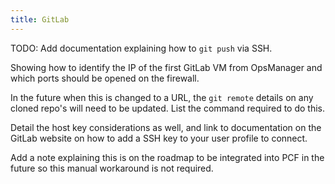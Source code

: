 ```yaml
---
title: GitLab
---
```


TODO: Add documentation explaining how to `git push` via SSH.

Showing how to identify the IP of the first GitLab VM from OpsManager and which ports should be opened on the firewall.

In the future when this is changed to a URL, the `git remote` details on any cloned repo's will need to be updated. List the command required to do this.

Detail the host key considerations as well, and link to documentation on the GitLab website on how to add a SSH key to your user profile to connect. 

Add a note explaining this is on the roadmap to be integrated into PCF in the future so this manual workaround is not required.
